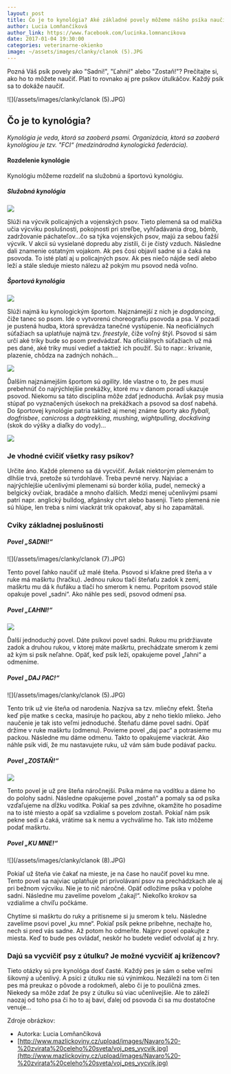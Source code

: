 ```yaml
---
layout: post
title: Čo je to kynológia? Aké základné povely môžeme nášho psíka naučiť?
author: Lucia Lomňančíková
author_link: https://www.facebook.com/lucinka.lomnancikova
date: 2017-01-04 19:30:00
categories: veterinarne-okienko
image: ~/assets/images/clanky/clanok (5).JPG
---
```

Pozná Váš psík povely ako "Sadni!", "Ľahni!" alebo "Zostaň!"?
Prečítajte si, ako ho to môžete naučiť. Platí to rovnako aj pre psíkov útulkáčov. Každý psík sa to dokáže naučiť.

<!--more-->

![](/assets/images/clanky/clanok (5).JPG)

## Čo je to kynológia?

*Kynológia je veda, ktorá sa zaoberá psami. Organizácia, ktorá sa zaoberá kynológiou je tzv. "FCI“ (medzinárodná kynologická federácia).*

#### Rozdelenie kynológie

Kynológiu môžeme rozdeliť na služobnú a športovú kynológiu.

##### Služobná kynológia

![](http://www.mazlickoviny.cz/upload/images/Navaro%20-%20zvirata%20celeho%20sveta/voj_pes_vycvik.jpg)

Slúži na výcvik policajných a vojenských psov. Tieto plemená sa od malička učia výcviku poslušnosti, pokojnosti pri streľbe, vyhľadávania drog, bômb, zadržovanie páchateľov...čo sa týka vojenských psov, majú za sebou ťažší výcvik. V akcii sú vysielané dopredu aby zistili, či je čistý vzduch. Následne dali znamenie ostatným vojakom. Ak pes čosi objavil sadne si a čaká na psovoda.
To isté platí aj u policajných psov. Ak pes niečo nájde sedí alebo leží a stále sleduje miesto nálezu až pokým mu psovod nedá voľno.

##### Športová kynológia

![](/assets/images/clanky/received_1271081472924038.jpeg)

Slúži najmä ku kynologickým športom. Najznámejší z nich je *dogdancing*, čiže tanec so psom. Ide o vytvorenú choreografiu psovoda a psa. V pozadí je pustená hudba, ktorá sprevádza tanečné vystúpenie.
Na neoficiálnych súťažiach sa uplatňuje najmä tzv. *freestyle*, čiže voľný štýl. Psovod si sám určí aké triky bude so psom predvádzať. Na oficiálnych súťažiach už má pes dané, aké triky musí vedieť a taktiež ich použiť. Sú to napr.: krívanie, plazenie, chôdza na zadných nohách...

![](/assets/images/clanky/IMG_20150520_154123.jpg)

Ďalším najznámejším športom sú *agility*. Ide vlastne o to, že pes musí prebehnúť čo najrýchlejšie prekážky, ktoré mu v danom poradí ukazuje psovod. Niekomu sa táto disciplína môže zdať jednoduchá. Avšak psy musia stúpať po vyznačených úsekoch na prekážkach a psovod sa dosť nabehá.
Do športovej kynológie patria taktiež aj menej známe športy ako *flyball*, *dogfrisbee*, *canicross* a *dogtrekking*, *mushing*, *wightpulling*, *dockdiving* (skok do výšky a diaľky do vody)...

![](/assets/images/clanky/IMG_20150618_110736.JPG)

### Je vhodné cvičiť všetky rasy psíkov?
Určite áno. Každé plemeno sa dá vycvičiť. Avšak niektorým plemenám to dlhšie trvá, pretože sú tvrdohlavé. Treba pevné nervy. Najviac a najrýchlejšie učenlivými plemenami sú border kólia, pudel, nemecký a belgický ovčiak, bradáče a mnoho ďalších. Medzi menej učenlivými psami patrí napr. anglický bulldog, afgánsky chrt alebo basenji. Tieto plemená nie sú hlúpe, len treba s nimi viackrát trik opakovať, aby si ho zapamätali.

### Cviky základnej poslušnosti

##### Povel „SADNI!“

![](/assets/images/clanky/clanok (7).JPG)

Tento povel ľahko naučiť už malé šteňa. Psovod si kľakne pred šteňa a v ruke má maškrtu (hračku). Jednou rukou tlačí šteňaťu zadok k zemi, maškrtu mu dá k ňufáku a tlačí ho smerom k nemu. Popritom psovod stále opakuje povel „sadni“. Ako náhle pes sedí, psovod odmení psa.

##### Povel „ĽAHNI!“

![](/assets/images/clanky/DSC_2902.JPG)

Ďalší jednoduchý povel. Dáte psíkovi povel sadni. Rukou mu pridržiavate zadok a druhou rukou, v ktorej máte maškrtu, prechádzate smerom k zemi až kým si psík neľahne. Opäť, keď psík leží, opakujeme povel „ľahni“ a odmeníme.

##### Povel „DAJ PAC!“

![](/assets/images/clanky/clanok (5).JPG)

Tento trik už vie šteňa od narodenia. Nazýva sa tzv. mliečny efekt. Šteňa keď pije matke s cecka, masíruje ho packou, aby z neho tieklo mlieko. Jeho naučenie je tak isto veľmi jednoduché. Šteňaťu dáme povel sadni. Opäť držíme v ruke maškrtu (odmenu). Povieme povel „daj pac“ a potrasieme mu packou. Následne mu dáme odmenu. Takto to opakujeme viackrát. Ako náhle psík vidí, že mu nastavujete ruku, už vám sám bude podávať packu.

##### Povel „ZOSTAŇ!“

![](/assets/images/clanky/DSC_2897.JPG)

Tento povel je už pre šteňa náročnejší. Psíka máme na vodítku a dáme ho do polohy sadni. Následne opakujeme povel „zostaň“ a pomaly sa od psíka vzďaľujeme na dĺžku vodítka.
Pokiaľ sa pes zdvihne, okamžite ho posadíme na to isté miesto a opäť sa vzdialime s povelom zostaň. Pokiaľ nám psík pekne sedí a čaká, vrátime sa k nemu a vychválime ho. Tak isto môžeme podať maškrtu.

##### Povel „KU MNE!“

![](/assets/images/clanky/clanok (8).JPG)

Pokiaľ už šteňa vie čakať na mieste, je na čase ho naučiť povel ku mne. Tento povel sa najviac uplatňuje pri privolávaní psov na prechádzkach ale aj pri bežnom výcviku. Nie je to nič náročné.
Opäť odložíme psíka v polohe sadni. Následne mu zavelíme povelom „čakaj!“. Niekoľko krokov sa vzdialime a chvíľu počkáme.

Chytíme si maškrtu do ruky a pritisneme si ju smerom k telu. Následne zavelíme psovi povel „ku mne“. Pokiaľ psík pekne pribehne, nechajte ho, nech si pred vás sadne. Až potom ho odmeňte. Najprv povel opakujte z miesta. Keď to bude pes ovládať, neskôr ho budete vedieť odvolať aj z hry.

### Dajú sa vycvičiť psy z útulku? Je možné vycvičiť aj krížencov?
Tieto otázky sú pre kynológa dosť časté. Každý pes je sám o sebe veľmi šikovný a učenlivý. A psíci z útulku nie sú výnimkou. Nezáleží na tom či ten pes má preukaz o pôvode a rodokmeň, alebo či je to pouličná zmes. Niekedy sa môže zdať že psy z útulku sú viac učenlivejšie. Ale to záleží naozaj od toho psa či ho to aj baví, ďalej od psovoda či sa mu dostatočne venuje...

Zdroje obrázkov:

 - Autorka: Lucia Lomňančíková
 - [http://www.mazlickoviny.cz/upload/images/Navaro%20-%20zvirata%20celeho%20sveta/voj_pes_vycvik.jpg](http://www.mazlickoviny.cz/upload/images/Navaro%20-%20zvirata%20celeho%20sveta/voj_pes_vycvik.jpg)

